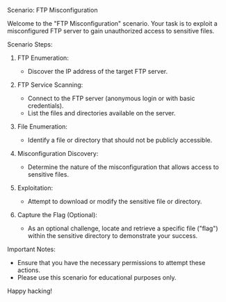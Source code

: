Scenario: FTP Misconfiguration

Welcome to the "FTP Misconfiguration" scenario. Your task is to exploit a misconfigured FTP server to gain unauthorized access to sensitive files.

Scenario Steps:
1. FTP Enumeration:
   - Discover the IP address of the target FTP server.

2. FTP Service Scanning:
   - Connect to the FTP server (anonymous login or with basic credentials).
   - List the files and directories available on the server.

3. File Enumeration:
   - Identify a file or directory that should not be publicly accessible.

4. Misconfiguration Discovery:
   - Determine the nature of the misconfiguration that allows access to sensitive files.

5. Exploitation:
   - Attempt to download or modify the sensitive file or directory.

6. Capture the Flag (Optional):
   - As an optional challenge, locate and retrieve a specific file ("flag") within the sensitive directory to demonstrate your success.

Important Notes:
- Ensure that you have the necessary permissions to attempt these actions.
- Please use this scenario for educational purposes only.

Happy hacking!

